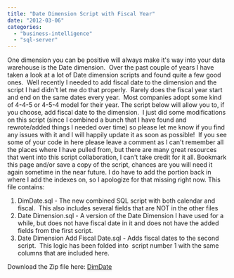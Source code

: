 ```yaml
---
title: "Date Dimension Script with Fiscal Year"
date: "2012-03-06"
categories: 
  - "business-intelligence"
  - "sql-server"
---
```


One dimension you can be positive will always make it's way into your data warehouse is the Date dimension.  Over the past couple of years I have taken a look at a lot of Date dimension scripts and found quite a few good ones.  Well recently I needed to add fiscal date to the dimension and the script I had didn't let me do that properly.  Rarely does the fiscal year start and end on the same dates every year.  Most companies adopt some kind of 4-4-5 or 4-5-4 model for their year. The script below will allow you to, if you choose, add fiscal date to the dimension.  I just did some modifications on this script (since I combined a bunch that I have found and rewrote/added things I needed over time) so please let me know if you find any issues with it and I will happily update it as soon as possible!  If you see some of your code in here please leave a comment as I can't remember all the places where I have pulled from, but there are many great resources that went into this script collaboration, I can't take credit for it all. Bookmark this page and/or save a copy of the script, chances are you will need it again sometime in the near future. I do have to add the portion back in where I add the indexes on, so I apologize for that missing right now. This file contains:

1. DimDate.sql - The new combined SQL script with both calendar and fiscal.  This also includes several fields that are NOT in the other files
2. Date Dimension.sql - A version of the Date Dimension I have used for a while, but does not have fiscal date in it and does not have the added fields from the first script.
3. Date Dimension Add Fiscal Date.sql - Adds fiscal dates to the second script.  This logic has been folded into  script number 1 with the same columns that are included here.

Download the Zip file here: [DimDate](https://images.bradleyschacht.com/wp-content/uploads/2012/03/DimDate.zip)
